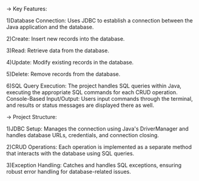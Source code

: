 -> Key Features:

1)Database Connection: Uses JDBC to establish a connection between the Java application and the database.

2)Create: Insert new records into the database.

3)Read: Retrieve data from the database.

4)Update: Modify existing records in the database.

5)Delete: Remove records from the database.

6)SQL Query Execution: The project handles SQL queries within Java, executing the appropriate SQL commands for each CRUD operation.
Console-Based Input/Output: Users input commands through the terminal, and results or status messages are displayed there as well.

-> Project Structure:

1)JDBC Setup: Manages the connection using Java's DriverManager and handles database URLs, credentials, and connection closing.

2)CRUD Operations: Each operation is implemented as a separate method that interacts with the database using SQL queries.

3)Exception Handling: Catches and handles SQL exceptions, ensuring robust error handling for database-related issues.
